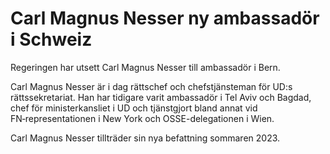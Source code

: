 # Carl Magnus Nesser ny ambassadör i Schweiz

Regeringen har utsett Carl Magnus Nesser till ambassadör i Bern.

Carl Magnus Nesser är i dag rättschef och chefstjänsteman för UD:s rättssekretariat. Han har tidigare varit ambassadör i Tel Aviv och Bagdad, chef för ministerkansliet i UD och tjänstgjort bland annat vid FN‑representationen i New York och OSSE-delegationen i Wien.

Carl Magnus Nesser tillträder sin nya befattning sommaren 2023.
